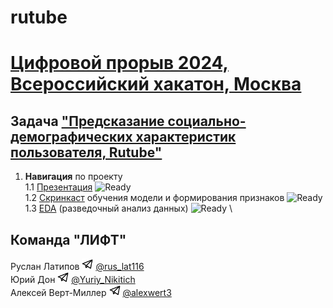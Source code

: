# rutube

# [Цифровой прорыв 2024, Всероссийский хакатон, Москва](https://hacks-ai.ru/)

## Задача ["Предсказание социально-демографических характеристик пользователя, Rutube"](https://hacks-ai.ru/events/1077379)

1. **Навигация** по проекту \
   1.1 [Презентация](presentation.pdf) ![Ready](https://img.shields.io/badge/-ready-green) \
   1.2 [Скринкаст](https://disk.yandex.ru/i/-W2Ocj-WwVBkMQ) обучения модели и формирования признаков ![Ready](https://img.shields.io/badge/-ready-green) \
   1.3 [EDA](eda.ipynb) (разведочный анализ данных) ![Ready](https://img.shields.io/badge/-ready-green) \

## Команда "ЛИФТ"

Руслан Латипов <img src="images/tglogo.jpg" width="18"> [@rus_lat116](https://t.me/rus_lat116) \
Юрий Дон <img src="images/tglogo.jpg" width="18"> [@Yuriy_Nikitich](https://t.me/Yuriy_Nikitich) \
Алексей Верт-Миллер <img src="images/tglogo.jpg" width="18"> [@alexwert3](https://t.me/alexwert3)
